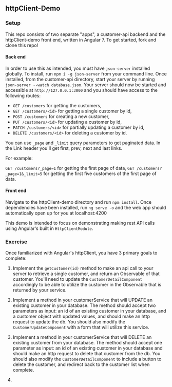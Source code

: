 ## httpClient-Demo
### Setup
This repo consists of two separate "apps", a customer-api backend and the httpClient-demo front end, written in Angular 7. To get started, fork and clone this repo!

#### Back end
In order to use this as intended, you must have `json-server` installed globally. To install, run
`npm i -g json-server` from your command line.
Once installed, from the customer-api directory, start your server by running `json-server --watch database.json`.
Your server should now be started and accessible at `http://127.0.0.1:3000` and you should have access to the following routes:

- `GET /customers` for getting the customers,
- `GET /customers/<id>` for getting a single customer by id,
- `POST /customers` for creating a new customer,
- `PUT /customers/<id>` for updating a customer by id,
- `PATCH /customers/<id>` for partially updating a customer by id,
- `DELETE /customers/<id>` for deleting a customer by id.

You can use `_page` and `_limit` query parameters to get paginated data. In the Link header you'll get first, prev, next and last links.

For example:

`GET /customers?_page=1` for getting the first page of data, `GET /customers?_page=1&_limit=5` for getting the first five customers of the first page of data.

#### Front end
Navigate to the httpClient-demo directory and run `npm install`. Once dependencies have been installed, run `ng serve -o` and the web app should automatically open up for you at localhost:4200

This demo is intended to focus on demonstrating making rest API calls using Angular's built in `HttpClientModule`.

### Exercise
Once familiarized with Angular's httpClient, you have 3 primary goals to complete:

1. Implement the `getCustomer(id)` method to make an api call to your server to retrieve a single customer, and return an Observable of that customer. You'll need to update the `CustomerDetailComponent` accordingly to be able to utilize the customer in the Observable that is returned by your service.

2. Implement a method in your customerService that will UPDATE an existing customer in your database. The method should accept two parameters as input: an id of an existing customer in your database, and a customer object with updated values, and should make an http request to update the db. You should also modify the `CustomerUpdateComponent` with a form that will utilize this service.

3. Implement a method in your customerService that will DELETE an existing customer from your database. The method should accept one parameter as input: an id of an existing customer in your database and should make an http request to delete that customer from the db. You should also modify the `CustomerDetailComponent` to include a button to delete the customer, and redirect back to the customer list when complete.

3. 
